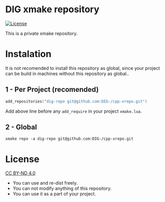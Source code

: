 DIG xmake repository
====================
[![License](https://img.shields.io/static/v1?label=license&message=CC%20BY-ND%204.0&color=blue)](https://creativecommons.org/licenses/by-nd/4.0/)

This is a private xmake repository.

Instalation
===========
It is not recomended to install this repository as global, since your project can be build in machines without this repository as global..

1 - Per Project (recomended)
----------------------------
```lua
add_repositories("dig-repo git@github.com:DIG-/cpp-xrepo.git")
```
Add above line before any `add_require` in your project `xmake.lua`.

2 - Global
----------
```shell
xmake repo -a dig-repo git@github.com:DIG-/cpp-xrepo.git
```

License
=======
[CC BY-ND 4.0](https://creativecommons.org/licenses/by-nd/4.0/)

- You can use and re-dist freely.
- You can not modify anything of this repository.
- You can use it as a part of your project.
